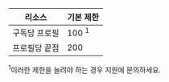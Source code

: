 | 리소스 | 기본 제한 |
| --- | --- |
| 구독당 프로필 |100 <sup>1</sup> |
| 프로필당 끝점 |200 |

<sup>1</sup>이러한 제한을 늘려야 하는 경우 지원에 문의하세요.

